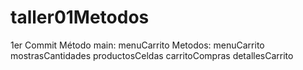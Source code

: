 # taller01Metodos
1er Commit
Método main: menuCarrito
Metodos: menuCarrito
mostrasCantidades
productosCeldas
carritoCompras
detallesCarrito
